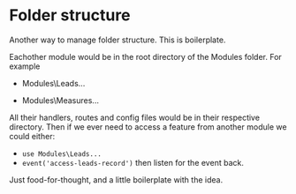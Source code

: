 # Folder structure


Another way to manage folder structure. This is boilerplate.


Eachother module would be in the root directory of the Modules folder. For example

- Modules\Leads...

- Modules\Measures...


All their handlers, routes and config files would be in their respective directory. Then if we ever need to access a feature from another module we could either:

- `use Modules\Leads...`
- `event('access-leads-record')` then listen for the event back.


Just food-for-thought, and a little boilerplate with the idea.